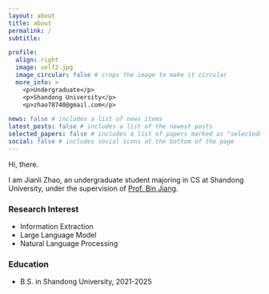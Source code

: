 ```yaml
---
layout: about
title: about
permalink: /
subtitle:

profile:
  align: right
  image: self2.jpg
  image_circular: false # crops the image to make it circular
  more_info: >
    <p>Undergraduate</p>
    <p>Shandong University</p>
    <p>zhao78740@gmail.com</p>

news: false # includes a list of news items
latest_posts: false # includes a list of the newest posts
selected_papers: false # includes a list of papers marked as "selected={true}"
social: false # includes social icons at the bottom of the page
---
```


Hi, there.

I am Jianli Zhao, an undergraduate student majoring in CS at Shandong University, under the supervision of [Prof. Bin Jiang](https://faculty.sdu.edu.cn/jiangbin).

### Research Interest

- Information Extraction
- Large Language Model
- Natural Language Processing

### Education

- B.S. in Shandong University, 2021-2025
